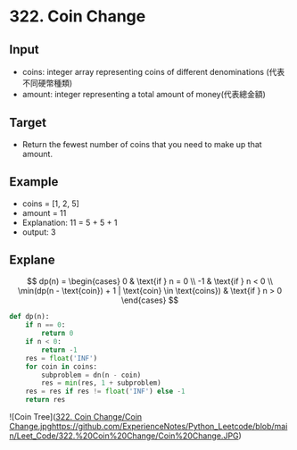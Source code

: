 # 322. Coin Change
## Input
* coins: integer array representing coins of different denominations (代表不同硬幣種類)
* amount: integer representing a total amount of money(代表總金額)

## Target
* Return the fewest number of coins that you need to make up that amount.


## Example
* coins = [1, 2, 5]
* amount = 11
* Explanation: 11 = 5 + 5 + 1
* output: 3

## Explane
$$
dp(n) = \begin{cases} 
0 & \text{if } n = 0 \\
-1 & \text{if } n < 0 \\
\min(dp(n - \text{coin}) + 1 | \text{coin} \in \text{coins}) & \text{if } n > 0 
\end{cases}
$$
```python
def dp(n):
    if n == 0:
        return 0
    if n < 0:
        return -1
    res = float('INF')
    for coin in coins:
        subproblem = dn(n - coin)
        res = min(res, 1 + subproblem)
    res = res if res != float('INF') else -1
    return res
```

![Coin Tree]([322. Coin Change/Coin Change.jpg](https://github.com/ExperienceNotes/Python_Leetcode/blob/main/Leet_Code/322.%20Coin%20Change/Coin%20Change.JPG)https://github.com/ExperienceNotes/Python_Leetcode/blob/main/Leet_Code/322.%20Coin%20Change/Coin%20Change.JPG)
